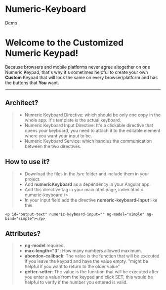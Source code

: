 # Numeric-Keyboard

[Demo](http://plnkr.co/edit/h3ag1KfJHxbFWYFj4DVQ?p=preview)



Welcome to the Customized Numeric Keypad!
===================


Because browsers and mobile platforms never agree altogether on one Numeric Keypad, that's why it's sometimes helpful to create your own **Custom** Keypad that will look the same on every browser/platform and has the buttons that **You** want.

----------

Architect?
-------------


> - Numeric Keyboard Directive: which should be only one copy in the whole app. It's template is the actual keyboard.
> - Numeric Keyboard Input Directive: It's a clickable directive that opens your keyboard, you need to attach it to the editable element where you want your input to be.
> - Numeric Keyboard Service: which handles the communication between the two directives.

How to use it?
-------------


> - Download the files in the /src folder and include them in your project.
> - Add **numericKeyboard** as a dependency in your Angular app.
> - Add this directive tag in your main html page, index.html
    < numeric-keyboard /> 
> - In your input field add the directive **numeric-keyboard-input** like this 

    <p id="output-text" numeric-keyboard-input="" ng-model="simple" ng-bind="simple"></p>



Attributes?
----------------


> - **ng-model** required.
> - **max-length="3"**: How many numbers allowed maximum.
> - **abondon-callback**: The value is the function that will be executed if you leave the keypad and have the value empty.   "might be helpful if you want to return to the older value"
> - **getter-setter**: The value is the function that will be executed  after you enter a value from the keypad and click SET, this would be helpful to verify if the number you entered is valid.
